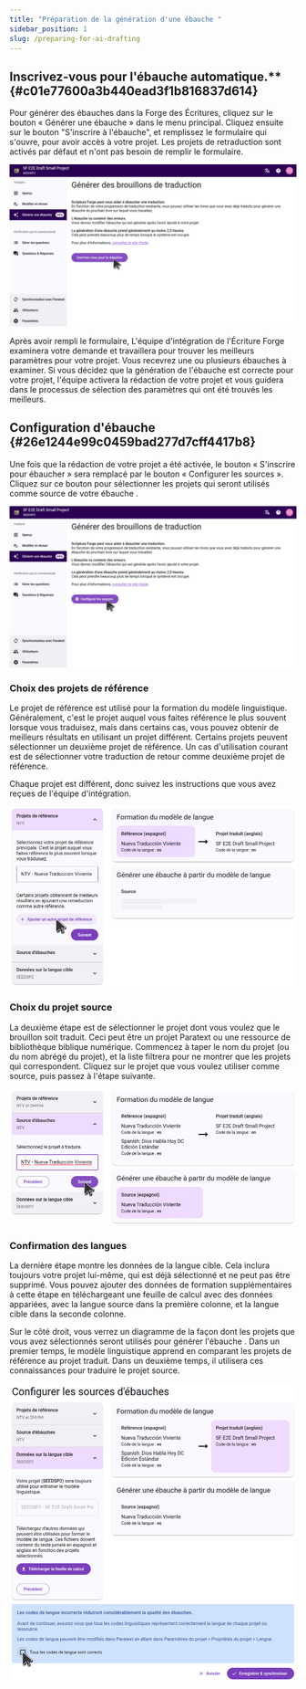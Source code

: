 ```yaml
---
title: "Préparation de la génération d'une ébauche "
sidebar_position: 1
slug: /preparing-for-ai-drafting
---
```


## Inscrivez-vous pour l'ébauche automatique.\*\* {#c01e77600a3b440ead3f1b816837d614}

Pour générer des ébauches dans la Forge des Écritures, cliquez sur le bouton « Générer une ébauche  » dans le menu principal. Cliquez ensuite sur le bouton "S'inscrire à l'ébauche", et remplissez le formulaire qui s'ouvre, pour avoir accès à votre projet. Les projets de retraduction sont activés par défaut et n'ont pas besoin de remplir le formulaire.

![](./sign_up_for_drafting.png)

Après avoir rempli le formulaire, L'équipe d'intégration de l'Écriture Forge examinera votre demande et travaillera pour trouver les meilleurs paramètres pour votre projet. Vous recevrez une ou plusieurs ébauches à examiner. Si vous décidez que la génération de l'ébauche est correcte pour votre projet, l'équipe activera la rédaction de votre projet et vous guidera dans le processus de sélection des paramètres qui ont été trouvés les meilleurs.

## Configuration d'ébauche  {#26e1244e99c0459bad277d7cff4417b8}

Une fois que la rédaction de votre projet a été activée, le bouton « S'inscrire pour ébaucher » sera remplacé par le bouton « Configurer les sources ». Cliquez sur ce bouton pour sélectionner les projets qui seront utilisés comme source de votre ébauche .

![](./configure_sources_button.png)

### Choix des projets de référence

Le projet de référence est utilisé pour la formation du modèle linguistique. Généralement, c'est le projet auquel vous faites référence le plus souvent lorsque vous traduisez, mais dans certains cas, vous pouvez obtenir de meilleurs résultats en utilisant un projet différent. Certains projets peuvent sélectionner un deuxième projet de référence. Un cas d'utilisation courant est de sélectionner votre traduction de retour comme deuxième projet de référence.

Chaque projet est différent, donc suivez les instructions que vous avez reçues de l'équipe d'intégration.

![](./configure_sources_draft_reference.png)

### Choix du projet source

La deuxième étape est de sélectionner le projet dont vous voulez que le brouillon soit traduit. Ceci peut être un projet Paratext ou une ressource de bibliothèque biblique numérique. Commencez à taper le nom du projet (ou du nom abrégé du projet), et la liste filtrera pour ne montrer que les projets qui correspondent. Cliquez sur le projet que vous voulez utiliser comme source, puis passez à l'étape suivante.

![](./configure_sources_draft_source.png)

### Confirmation des langues

La dernière étape montre les données de la langue cible. Cela inclura toujours votre projet lui-même, qui est déjà sélectionné et ne peut pas être supprimé. Vous pouvez ajouter des données de formation supplémentaires à cette étape en téléchargeant une feuille de calcul avec des données appariées, avec la langue source dans la première colonne, et la langue cible dans la seconde colonne.

Sur le côté droit, vous verrez un diagramme de la façon dont les projets que vous avez sélectionnés seront utilisés pour générer l'ébauche . Dans un premier temps, le modèle linguistique apprend en comparant les projets de référence au projet traduit. Dans un deuxième temps, il utilisera ces connaissances pour traduire le projet source.

![](./configure_sources_confirm_languages.png)